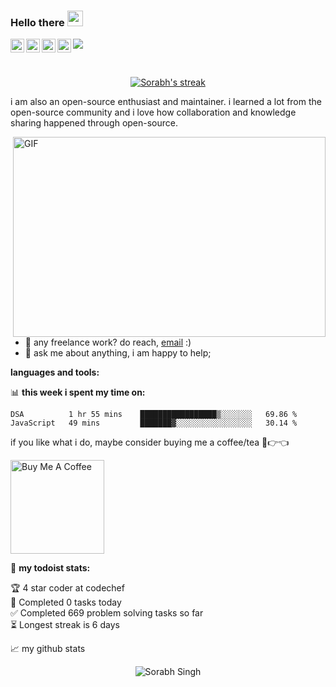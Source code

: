 ### Hello there <img src="https://media.giphy.com/media/hvRJCLFzcasrR4ia7z/giphy.gif" width="25px">
<a href="https://www.instagram.com/sorabh.exe/">
  <img align="left" alt="Sorabh's Insta" width="22px" src="https://cdn2.iconfinder.com/data/icons/social-media-2285/512/1_Instagram_colored_svg_1-128.png" />
</a>
<a href="#">
  <img align="left" alt="Sorabh Singh | Twitter" width="22px" src="https://raw.githubusercontent.com/peterthehan/peterthehan/master/assets/twitter.svg" />
</a>
<a href="https://www.linkedin.com/in/sorabh-singh-952895209/">
  <img align="left" alt="Sorabh's LinkedIN" width="22px" src="https://raw.githubusercontent.com/peterthehan/peterthehan/master/assets/linkedin.svg" />
</a>
<a href="#">
  <img align="left" alt="Sorabh's Spotify" width="22px" src="https://raw.githubusercontent.com/peterthehan/peterthehan/master/assets/spotify.svg" />
</a>

![](https://visitor-badge.glitch.me/badge?page_id=Sorabh3127.Sorabh3127)

<br />
<p align="center">
    <a href="https://github.com/Sorabh3127/github-readme-streak-stats">
        <img title="🔥 Get streak stats for your profile at git.io/streak-stats" alt="Sorabh's streak" src="https://github-readme-streak-stats.herokuapp.com/?user=Sorabh3127&theme=black-ice&hide_border=true&stroke=0000&background=060A0CD0"/>
    </a>
</p>

i am also an open-source enthusiast and maintainer. i learned a lot from the open-source community and i love how collaboration and knowledge sharing happened through open-source.


  <img align="right" alt="GIF" src="./code.gif" width="500" height="320" />
  
- 💼 any freelance work? do reach, [email](mailto:sorabh.cu.2001@gmail.com) :)
- 💬 ask me about anything, i am happy to help;

**languages and tools:**  


📊 **this week i spent my time on:**
<!--START_SECTION:waka-->
```text
DSA          1 hr 55 mins    █████████████████▒░░░░░░░   69.86 % 
JavaScript   49 mins         ███████▓░░░░░░░░░░░░░░░░░   30.14 % 
```
<!--END_SECTION:waka-->

if you like what i do, maybe consider buying me a coffee/tea 🥺👉👈

<a href="#" target="_blank"><img src="https://cdn.buymeacoffee.com/buttons/v2/default-red.png" alt="Buy Me A Coffee" width="150" ></a>

🚧 **my todoist stats:**
<!-- TODO-IST:START -->
🏆  4 star coder at codechef           
🌸  Completed 0 tasks today           
✅  Completed 669 problem solving tasks so far           
⏳  Longest streak is 6 days
<!-- TODO-IST:END -->


📈 my github stats

<p align="center"> <img src="https://github-readme-stats.vercel.app/api?username=Sorabh3127&show_icons=true&theme=gotham" alt="Sorabh Singh" />




